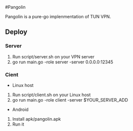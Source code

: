 #Pangolin

Pangolin is a pure-go implenmentation of TUN VPN.

## Deploy
### Server
1. Run script/server.sh on your VPN server
2. go run main.go -role server -server 0.0.0.0:12345

### Cient
* Linux host
1. Run script/client.sh on your Linux host
2. go run main.go -role client -server \$YOUR_SERVER_ADD

* Android
1. Install apk/pangolin.apk
2. Run it




